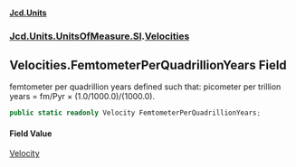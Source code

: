 #### [Jcd.Units](index 'index')
### [Jcd.Units.UnitsOfMeasure.SI](Jcd.Units.UnitsOfMeasure.SI 'Jcd.Units.UnitsOfMeasure.SI').[Velocities](Velocities 'Jcd.Units.UnitsOfMeasure.SI.Velocities')

## Velocities.FemtometerPerQuadrillionYears Field

femtometer per quadrillion years defined such that: picometer per trillion years = fm/Pyr × (1.0/1000.0)/(1000.0).

```csharp
public static readonly Velocity FemtometerPerQuadrillionYears;
```

#### Field Value
[Velocity](Velocity 'Jcd.Units.UnitTypes.Velocity')